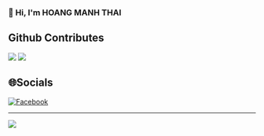 ### 👋 Hi, I'm HOANG MANH THAI

## Github Contributes
![](https://github-readme-stats-992wi5hg0-hoangmanhthais-projects.vercel.app/api?username=hoangmanhthai&show_icons=true&theme=transparent)
![](https://github-readme-stats.vercel.app/api/top-langs/?username=hoangmanhthai&bg_color=FFFFFF00&text_color=179fa3&layout=compact&hide=CSS&langs_count=10&custom_title=Ngôn%20Ngữ%20Hay%20Dùng)<br/>

## 🌐Socials

[![Facebook](https://img.shields.io/badge/Facebook-%231877F2.svg?logo=Facebook&logoColor=white)](https://facebook.com/hoangmanhthai.2302)

---
![](https://komarev.com/ghpvc/?username=hoangmanhthai&label=Visitors+Count&color=brightgreen)
